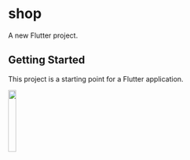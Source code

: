 # shop

A new Flutter project.

## Getting Started

This project is a starting point for a Flutter application.

<img src="https://user-images.githubusercontent.com/15696360/99131328-9c074400-25f1-11eb-9151-aeee6046f327.jpg" width="18%"></img>
